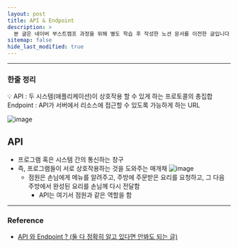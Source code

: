 ```yaml
---
layout: post
title: API & Endpoint
description: >
  본 글은 네이버 부스트캠프 과정을 위해 별도 학습 후 작성한 노션 문서를 이전한 글입니다.
sitemap: false
hide_last_modified: true
---
```


---

### 한줄 정리

<aside>
💡 API : 두 시스템(애플리케이션)이 상호작용 할 수 있게 하는 프로토콜의 총집합
Endpoint : API가 서버에서 리소스에 접근할 수 있도록 가능하게 하는 URL

</aside>

![image](https://user-images.githubusercontent.com/68031450/243171063-bbca5a14-136f-4310-bd9c-59af78da56f1.png)

## API

- 프로그램 혹은 시스템 간의 통신하는 창구
- 즉, 프로그램들이 서로 상호작용하는 것을 도와주는 매개채
  ![image](https://user-images.githubusercontent.com/68031450/243171086-23ea1805-f25c-4ef0-a302-b21094165167.png)
  - 점원은 손님에게 메뉴를 알려주고, 주방에 주문받은 요리를 요청하고, 그 다음 주방에서 완성된 요리를 손님께 다시 전달함
    - API는 여기서 점원과 같은 역할을 함

---

### Reference

- [API 와 Endpoint ? (둘 다 정확히 알고 있다면 안봐도 되는 글)](https://blog.naver.com/PostView.naver?blogId=ghdalswl77&logNo=222401162545&parentCategoryNo=&categoryNo=90&viewDate=&isShowPopularPosts=true&from=search)
